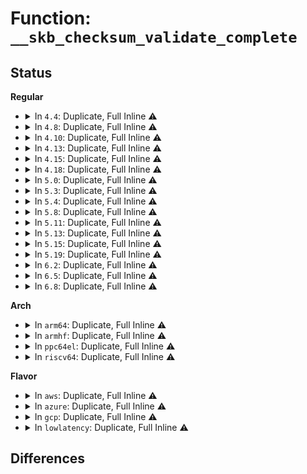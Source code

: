 # Function: <code>__skb_checksum_validate_complete</code>

## Status
<b>Regular</b>
<ul>
<li>
<details>
<summary>In <code>4.4</code>: Duplicate, Full Inline ⚠️</summary>

**Collision:** Static Duplication

**Inline:** Full

**Transformation:** False

**Instances:**

```
In net/ipv4/tcp_ipv4.c (ffffffff8177e487)
Location: include/linux/skbuff.h:3174
Inline: True
Inline callers:
  - net/ipv4/tcp_ipv4.c:tcp_v4_rcv
```
```
In net/ipv4/udp.c (ffffffff8178a1f9)
Location: include/linux/skbuff.h:3174
Inline: True
Inline callers:
  - net/ipv4/udp.c:__udp4_lib_rcv
```
```
In net/ipv4/icmp.c (ffffffff8178f10f)
Location: include/linux/skbuff.h:3174
Inline: True
Inline callers:
  - net/ipv4/icmp.c:icmp_rcv
```
```
In net/ipv4/igmp.c (ffffffff8179762d)
Location: include/linux/skbuff.h:3174
Inline: True
Inline callers:
  - net/ipv4/igmp.c:igmp_rcv
```
```
In net/ipv6/icmp.c (ffffffff817e867f)
Location: include/linux/skbuff.h:3174
Inline: True
Inline callers:
  - net/ipv6/icmp.c:icmpv6_rcv
```
```
In net/ipv6/tcp_ipv6.c (ffffffff817f1ba0)
Location: include/linux/skbuff.h:3174
Inline: True
Inline callers:
  - net/ipv6/tcp_ipv6.c:tcp_v6_rcv
```
```
In net/ipv6/ip6_checksum.c (ffffffff818002fa)
Location: include/linux/skbuff.h:3174
Inline: True
Inline callers:
  - net/ipv6/ip6_checksum.c:udp6_csum_init
```
```
In net/ipv6/mcast_snoop.c (ffffffff8180260a)
Location: include/linux/skbuff.h:3174
Inline: True
```
</details>
</li>
<li>
<details>
<summary>In <code>4.8</code>: Duplicate, Full Inline ⚠️</summary>

**Collision:** Static Duplication

**Inline:** Full

**Transformation:** False

**Instances:**

```
In net/ipv4/tcp_ipv4.c (ffffffff817eb899)
Location: include/linux/skbuff.h:3381
Inline: True
Inline callers:
  - net/ipv4/tcp_ipv4.c:tcp_v4_rcv
```
```
In net/ipv4/udp.c (ffffffff817f7598)
Location: include/linux/skbuff.h:3381
Inline: True
Inline callers:
  - net/ipv4/udp.c:__udp4_lib_rcv
```
```
In net/ipv4/icmp.c (ffffffff817fc76f)
Location: include/linux/skbuff.h:3381
Inline: True
Inline callers:
  - net/ipv4/icmp.c:icmp_rcv
```
```
In net/ipv4/igmp.c (ffffffff81805eea)
Location: include/linux/skbuff.h:3381
Inline: True
Inline callers:
  - net/ipv4/igmp.c:igmp_rcv
```
```
In net/ipv6/icmp.c (ffffffff81856e26)
Location: include/linux/skbuff.h:3381
Inline: True
Inline callers:
  - net/ipv6/icmp.c:icmpv6_rcv
```
```
In net/ipv6/tcp_ipv6.c (ffffffff81860405)
Location: include/linux/skbuff.h:3381
Inline: True
Inline callers:
  - net/ipv6/tcp_ipv6.c:tcp_v6_rcv
```
```
In net/ipv6/ip6_checksum.c (ffffffff818718db)
Location: include/linux/skbuff.h:3381
Inline: True
Inline callers:
  - net/ipv6/ip6_checksum.c:udp6_csum_init
```
```
In net/ipv6/mcast_snoop.c (ffffffff81873902)
Location: include/linux/skbuff.h:3381
Inline: True
```
</details>
</li>
<li>
<details>
<summary>In <code>4.10</code>: Duplicate, Full Inline ⚠️</summary>

**Collision:** Static Duplication

**Inline:** Full

**Transformation:** False

**Instances:**

```
In net/ipv4/tcp_ipv4.c (ffffffff8181c209)
Location: include/linux/skbuff.h:3433
Inline: True
Inline callers:
  - net/ipv4/tcp_ipv4.c:tcp_v4_rcv
```
```
In net/ipv4/udp.c (ffffffff818284ab)
Location: include/linux/skbuff.h:3433
Inline: True
Inline callers:
  - net/ipv4/udp.c:__udp4_lib_rcv
```
```
In net/ipv4/icmp.c (ffffffff8182d6cf)
Location: include/linux/skbuff.h:3433
Inline: True
Inline callers:
  - net/ipv4/icmp.c:icmp_rcv
```
```
In net/ipv4/igmp.c (ffffffff81836f6a)
Location: include/linux/skbuff.h:3433
Inline: True
Inline callers:
  - net/ipv4/igmp.c:igmp_rcv
```
```
In net/ipv6/icmp.c (ffffffff81888c26)
Location: include/linux/skbuff.h:3433
Inline: True
Inline callers:
  - net/ipv6/icmp.c:icmpv6_rcv
```
```
In net/ipv6/tcp_ipv6.c (ffffffff81892395)
Location: include/linux/skbuff.h:3433
Inline: True
Inline callers:
  - net/ipv6/tcp_ipv6.c:tcp_v6_rcv
```
```
In net/ipv6/ip6_checksum.c (ffffffff818a5e3b)
Location: include/linux/skbuff.h:3433
Inline: True
Inline callers:
  - net/ipv6/ip6_checksum.c:udp6_csum_init
```
```
In net/ipv6/mcast_snoop.c (ffffffff818a7f82)
Location: include/linux/skbuff.h:3433
Inline: True
```
</details>
</li>
<li>
<details>
<summary>In <code>4.13</code>: Duplicate, Full Inline ⚠️</summary>

**Collision:** Static Duplication

**Inline:** Full

**Transformation:** False

**Instances:**

```
In net/ipv4/tcp_ipv4.c (ffffffff8183c9d6)
Location: include/linux/skbuff.h:3486
Inline: True
Inline callers:
  - net/ipv4/tcp_ipv4.c:tcp_v4_rcv
```
```
In net/ipv4/udp.c (ffffffff818496b7)
Location: include/linux/skbuff.h:3486
Inline: True
Inline callers:
  - net/ipv4/udp.c:__udp4_lib_rcv
```
```
In net/ipv4/icmp.c (ffffffff8184eb6e)
Location: include/linux/skbuff.h:3486
Inline: True
Inline callers:
  - net/ipv4/icmp.c:icmp_rcv
```
```
In net/ipv4/igmp.c (ffffffff81858430)
Location: include/linux/skbuff.h:3486
Inline: True
Inline callers:
  - net/ipv4/igmp.c:igmp_rcv
```
```
In net/ipv6/icmp.c (ffffffff818af2b8)
Location: include/linux/skbuff.h:3486
Inline: True
Inline callers:
  - net/ipv6/icmp.c:icmpv6_rcv
```
```
In net/ipv6/tcp_ipv6.c (ffffffff818b89f4)
Location: include/linux/skbuff.h:3486
Inline: True
Inline callers:
  - net/ipv6/tcp_ipv6.c:tcp_v6_rcv
```
```
In net/ipv6/ip6_checksum.c (ffffffff818cc947)
Location: include/linux/skbuff.h:3486
Inline: True
Inline callers:
  - net/ipv6/ip6_checksum.c:udp6_csum_init
```
```
In net/ipv6/mcast_snoop.c (ffffffff818ce7de)
Location: include/linux/skbuff.h:3486
Inline: True
```
</details>
</li>
<li>
<details>
<summary>In <code>4.15</code>: Duplicate, Full Inline ⚠️</summary>

**Collision:** Static Duplication

**Inline:** Full

**Transformation:** False

**Instances:**

```
In net/ipv4/tcp_ipv4.c (ffffffff818bc12e)
Location: include/linux/skbuff.h:3670
Inline: True
Inline callers:
  - net/ipv4/tcp_ipv4.c:tcp_v4_rcv
```
```
In net/ipv4/udp.c (ffffffff818c90d9)
Location: include/linux/skbuff.h:3670
Inline: True
Inline callers:
  - net/ipv4/udp.c:__udp4_lib_rcv
```
```
In net/ipv4/icmp.c (ffffffff818ce8ee)
Location: include/linux/skbuff.h:3670
Inline: True
Inline callers:
  - net/ipv4/icmp.c:icmp_rcv
```
```
In net/ipv4/igmp.c (ffffffff818d8300)
Location: include/linux/skbuff.h:3670
Inline: True
Inline callers:
  - net/ipv4/igmp.c:igmp_rcv
```
```
In net/ipv6/icmp.c (ffffffff81931fc8)
Location: include/linux/skbuff.h:3670
Inline: True
Inline callers:
  - net/ipv6/icmp.c:icmpv6_rcv
```
```
In net/ipv6/tcp_ipv6.c (ffffffff8193b8a6)
Location: include/linux/skbuff.h:3670
Inline: True
Inline callers:
  - net/ipv6/tcp_ipv6.c:tcp_v6_rcv
```
```
In net/ipv6/ip6_checksum.c (ffffffff819516fe)
Location: include/linux/skbuff.h:3670
Inline: True
```
```
In net/ipv6/mcast_snoop.c (ffffffff8195368e)
Location: include/linux/skbuff.h:3670
Inline: True
```
</details>
</li>
<li>
<details>
<summary>In <code>4.18</code>: Duplicate, Full Inline ⚠️</summary>

**Collision:** Static Duplication

**Inline:** Full

**Transformation:** False

**Instances:**

```
In net/ipv4/tcp_ipv4.c (ffffffff81911b44)
Location: include/linux/skbuff.h:3680
Inline: True
Inline callers:
  - net/ipv4/tcp_ipv4.c:tcp_v4_rcv
```
```
In net/ipv4/udp.c (ffffffff8191f206)
Location: include/linux/skbuff.h:3680
Inline: True
Inline callers:
  - net/ipv4/udp.c:__udp4_lib_rcv
```
```
In net/ipv4/icmp.c (ffffffff81924cfe)
Location: include/linux/skbuff.h:3680
Inline: True
Inline callers:
  - net/ipv4/icmp.c:icmp_rcv
```
```
In net/ipv4/igmp.c (ffffffff8192ecde)
Location: include/linux/skbuff.h:3680
Inline: True
Inline callers:
  - net/ipv4/igmp.c:igmp_rcv
```
```
In net/ipv6/icmp.c (ffffffff8198aaa7)
Location: include/linux/skbuff.h:3680
Inline: True
Inline callers:
  - net/ipv6/icmp.c:icmpv6_rcv
```
```
In net/ipv6/tcp_ipv6.c (ffffffff81994b45)
Location: include/linux/skbuff.h:3680
Inline: True
Inline callers:
  - net/ipv6/tcp_ipv6.c:tcp_v6_rcv
```
```
In net/ipv6/ip6_checksum.c (ffffffff819aac25)
Location: include/linux/skbuff.h:3680
Inline: True
```
```
In net/ipv6/mcast_snoop.c (ffffffff819ad0b1)
Location: include/linux/skbuff.h:3680
Inline: True
```
</details>
</li>
<li>
<details>
<summary>In <code>5.0</code>: Duplicate, Full Inline ⚠️</summary>

**Collision:** Static Duplication

**Inline:** Full

**Transformation:** False

**Instances:**

```
In net/ipv4/tcp_ipv4.c (ffffffff81940315)
Location: include/linux/skbuff.h:3765
Inline: True
Inline callers:
  - net/ipv4/tcp_ipv4.c:tcp_v4_rcv
```
```
In net/ipv4/udp.c (ffffffff8194de5f)
Location: include/linux/skbuff.h:3765
Inline: True
Inline callers:
  - net/ipv4/udp.c:__udp4_lib_rcv
```
```
In net/ipv4/icmp.c (ffffffff81953b0d)
Location: include/linux/skbuff.h:3765
Inline: True
Inline callers:
  - net/ipv4/icmp.c:icmp_rcv
```
```
In net/ipv4/igmp.c (ffffffff8195e135)
Location: include/linux/skbuff.h:3765
Inline: True
Inline callers:
  - net/ipv4/igmp.c:igmp_rcv
  - net/ipv4/igmp.c:igmp_rcv
```
```
In net/ipv6/icmp.c (ffffffff819c1369)
Location: include/linux/skbuff.h:3765
Inline: True
Inline callers:
  - net/ipv6/icmp.c:icmpv6_rcv
```
```
In net/ipv6/tcp_ipv6.c (ffffffff819cb436)
Location: include/linux/skbuff.h:3765
Inline: True
Inline callers:
  - net/ipv6/tcp_ipv6.c:tcp_v6_rcv
```
```
In net/ipv6/ip6_checksum.c (ffffffff819e1716)
Location: include/linux/skbuff.h:3765
Inline: True
Inline callers:
  - net/ipv6/ip6_checksum.c:udp6_csum_init
```
```
In net/ipv6/mcast_snoop.c (ffffffff819e3a5e)
Location: include/linux/skbuff.h:3765
Inline: True
```
</details>
</li>
<li>
<details>
<summary>In <code>5.3</code>: Duplicate, Full Inline ⚠️</summary>

**Collision:** Static Duplication

**Inline:** Full

**Transformation:** False

**Instances:**

```
In net/ipv4/tcp_ipv4.c (ffffffff819a484c)
Location: include/linux/skbuff.h:3874
Inline: True
Inline callers:
  - net/ipv4/tcp_ipv4.c:tcp_v4_rcv
```
```
In net/ipv4/udp.c (ffffffff819b264a)
Location: include/linux/skbuff.h:3874
Inline: True
Inline callers:
  - net/ipv4/udp.c:__udp4_lib_rcv
```
```
In net/ipv4/icmp.c (ffffffff819b83f0)
Location: include/linux/skbuff.h:3874
Inline: True
Inline callers:
  - net/ipv4/icmp.c:icmp_rcv
```
```
In net/ipv4/igmp.c (ffffffff819c34cc)
Location: include/linux/skbuff.h:3874
Inline: True
Inline callers:
  - net/ipv4/igmp.c:igmp_rcv
  - net/ipv4/igmp.c:igmp_rcv
```
```
In net/ipv6/icmp.c (ffffffff81a3013f)
Location: include/linux/skbuff.h:3874
Inline: True
Inline callers:
  - net/ipv6/icmp.c:icmpv6_rcv
```
```
In net/ipv6/tcp_ipv6.c (ffffffff81a39e92)
Location: include/linux/skbuff.h:3874
Inline: True
Inline callers:
  - net/ipv6/tcp_ipv6.c:tcp_v6_rcv
```
```
In net/ipv6/ip6_checksum.c (ffffffff81a504d4)
Location: include/linux/skbuff.h:3874
Inline: True
Inline callers:
  - net/ipv6/ip6_checksum.c:udp6_csum_init
```
```
In net/ipv6/mcast_snoop.c (ffffffff81a527ca)
Location: include/linux/skbuff.h:3874
Inline: True
```
</details>
</li>
<li>
<details>
<summary>In <code>5.4</code>: Duplicate, Full Inline ⚠️</summary>

**Collision:** Static Duplication

**Inline:** Full

**Transformation:** False

**Instances:**

```
In net/ipv4/tcp_ipv4.c (ffffffff819db54c)
Location: include/linux/skbuff.h:3941
Inline: True
Inline callers:
  - net/ipv4/tcp_ipv4.c:tcp_v4_rcv
```
```
In net/ipv4/udp.c (ffffffff819e93ea)
Location: include/linux/skbuff.h:3941
Inline: True
Inline callers:
  - net/ipv4/udp.c:__udp4_lib_rcv
```
```
In net/ipv4/icmp.c (ffffffff819ef0f0)
Location: include/linux/skbuff.h:3941
Inline: True
Inline callers:
  - net/ipv4/icmp.c:icmp_rcv
```
```
In net/ipv4/igmp.c (ffffffff819fa06c)
Location: include/linux/skbuff.h:3941
Inline: True
Inline callers:
  - net/ipv4/igmp.c:igmp_rcv
  - net/ipv4/igmp.c:igmp_rcv
```
```
In net/ipv6/icmp.c (ffffffff81a66c8f)
Location: include/linux/skbuff.h:3941
Inline: True
Inline callers:
  - net/ipv6/icmp.c:icmpv6_rcv
```
```
In net/ipv6/tcp_ipv6.c (ffffffff81a70a22)
Location: include/linux/skbuff.h:3941
Inline: True
Inline callers:
  - net/ipv6/tcp_ipv6.c:tcp_v6_rcv
```
```
In net/ipv6/ip6_checksum.c (ffffffff81a870f4)
Location: include/linux/skbuff.h:3941
Inline: True
Inline callers:
  - net/ipv6/ip6_checksum.c:udp6_csum_init
```
```
In net/ipv6/mcast_snoop.c (ffffffff81a893aa)
Location: include/linux/skbuff.h:3941
Inline: True
```
</details>
</li>
<li>
<details>
<summary>In <code>5.8</code>: Duplicate, Full Inline ⚠️</summary>

**Collision:** Static Duplication

**Inline:** Full

**Transformation:** False

**Instances:**

```
In net/ipv4/tcp_ipv4.c (ffffffff81ac85f1)
Location: include/linux/skbuff.h:3975
Inline: True
Inline callers:
  - net/ipv4/tcp_ipv4.c:tcp_v4_rcv
```
```
In net/ipv4/udp.c (ffffffff81ad322e)
Location: include/linux/skbuff.h:3975
Inline: True
Inline callers:
  - net/ipv4/udp.c:udp4_csum_init
```
```
In net/ipv4/icmp.c (ffffffff81add040)
Location: include/linux/skbuff.h:3975
Inline: True
Inline callers:
  - net/ipv4/icmp.c:icmp_rcv
```
```
In net/ipv4/igmp.c (ffffffff81ae8902)
Location: include/linux/skbuff.h:3975
Inline: True
Inline callers:
  - net/ipv4/igmp.c:igmp_rcv
  - net/ipv4/igmp.c:igmp_rcv
```
```
In net/ipv6/icmp.c (ffffffff81b5f6bf)
Location: include/linux/skbuff.h:3975
Inline: True
Inline callers:
  - net/ipv6/icmp.c:icmpv6_rcv
```
```
In net/ipv6/tcp_ipv6.c (ffffffff81b6a1a0)
Location: include/linux/skbuff.h:3975
Inline: True
Inline callers:
  - net/ipv6/tcp_ipv6.c:tcp_v6_rcv
```
```
In net/ipv6/ip6_checksum.c (ffffffff81b823a7)
Location: include/linux/skbuff.h:3975
Inline: True
Inline callers:
  - net/ipv6/ip6_checksum.c:udp6_csum_init
```
```
In net/ipv6/mcast_snoop.c (ffffffff81b8483a)
Location: include/linux/skbuff.h:3975
Inline: True
```
</details>
</li>
<li>
<details>
<summary>In <code>5.11</code>: Duplicate, Full Inline ⚠️</summary>

**Collision:** Static Duplication

**Inline:** Full

**Transformation:** False

**Instances:**

```
In net/ipv4/tcp_ipv4.c (ffffffff81ad4591)
Location: include/linux/skbuff.h:4004
Inline: True
Inline callers:
  - net/ipv4/tcp_ipv4.c:tcp_v4_rcv
```
```
In net/ipv4/udp.c (ffffffff81adf62f)
Location: include/linux/skbuff.h:4004
Inline: True
Inline callers:
  - net/ipv4/udp.c:udp4_csum_init
```
```
In net/ipv4/icmp.c (ffffffff81ae9d90)
Location: include/linux/skbuff.h:4004
Inline: True
Inline callers:
  - net/ipv4/icmp.c:icmp_rcv
```
```
In net/ipv4/igmp.c (ffffffff81af5802)
Location: include/linux/skbuff.h:4004
Inline: True
Inline callers:
  - net/ipv4/igmp.c:igmp_rcv
  - net/ipv4/igmp.c:igmp_rcv
```
```
In net/ipv6/icmp.c (ffffffff81b6de5f)
Location: include/linux/skbuff.h:4004
Inline: True
Inline callers:
  - net/ipv6/icmp.c:icmpv6_rcv
```
```
In net/ipv6/tcp_ipv6.c (ffffffff81b78c81)
Location: include/linux/skbuff.h:4004
Inline: True
Inline callers:
  - net/ipv6/tcp_ipv6.c:tcp_v6_rcv
```
```
In net/ipv6/ip6_checksum.c (ffffffff81b91a9b)
Location: include/linux/skbuff.h:4004
Inline: True
Inline callers:
  - net/ipv6/ip6_checksum.c:udp6_csum_init
```
```
In net/ipv6/mcast_snoop.c (ffffffff81b9419a)
Location: include/linux/skbuff.h:4004
Inline: True
```
</details>
</li>
<li>
<details>
<summary>In <code>5.13</code>: Duplicate, Full Inline ⚠️</summary>

**Collision:** Static Duplication

**Inline:** Full

**Transformation:** False

**Instances:**

```
In net/ipv4/tcp_ipv4.c (ffffffff81abf657)
Location: include/linux/skbuff.h:4068
Inline: True
Inline callers:
  - net/ipv4/tcp_ipv4.c:tcp_v4_rcv
```
```
In net/ipv4/udp.c (ffffffff81aca531)
Location: include/linux/skbuff.h:4068
Inline: True
Inline callers:
  - net/ipv4/udp.c:udp4_csum_init
```
```
In net/ipv4/icmp.c (ffffffff81ad54ea)
Location: include/linux/skbuff.h:4068
Inline: True
Inline callers:
  - net/ipv4/icmp.c:icmp_rcv
```
```
In net/ipv4/igmp.c (ffffffff81ae0f62)
Location: include/linux/skbuff.h:4068
Inline: True
Inline callers:
  - net/ipv4/igmp.c:igmp_rcv
  - net/ipv4/igmp.c:igmp_rcv
```
```
In net/ipv6/icmp.c (ffffffff81b5c1e2)
Location: include/linux/skbuff.h:4068
Inline: True
Inline callers:
  - net/ipv6/icmp.c:icmpv6_rcv
```
```
In net/ipv6/tcp_ipv6.c (ffffffff81b677d3)
Location: include/linux/skbuff.h:4068
Inline: True
Inline callers:
  - net/ipv6/tcp_ipv6.c:tcp_v6_rcv
```
```
In net/ipv6/ip6_checksum.c (ffffffff81b80cec)
Location: include/linux/skbuff.h:4068
Inline: True
Inline callers:
  - net/ipv6/ip6_checksum.c:udp6_csum_init
```
```
In net/ipv6/mcast_snoop.c (ffffffff81b832aa)
Location: include/linux/skbuff.h:4068
Inline: True
```
</details>
</li>
<li>
<details>
<summary>In <code>5.15</code>: Duplicate, Full Inline ⚠️</summary>

**Collision:** Static Duplication

**Inline:** Full

**Transformation:** False

**Instances:**

```
In net/ipv4/tcp_ipv4.c (ffffffff81b7d19f)
Location: include/linux/skbuff.h:4105
Inline: True
Inline callers:
  - net/ipv4/tcp_ipv4.c:tcp_v4_rcv
```
```
In net/ipv4/udp.c (ffffffff81b88e11)
Location: include/linux/skbuff.h:4105
Inline: True
Inline callers:
  - net/ipv4/udp.c:udp4_csum_init
```
```
In net/ipv4/icmp.c (ffffffff81b942f0)
Location: include/linux/skbuff.h:4105
Inline: True
Inline callers:
  - net/ipv4/icmp.c:icmp_rcv
```
```
In net/ipv4/igmp.c (ffffffff81ba0602)
Location: include/linux/skbuff.h:4105
Inline: True
Inline callers:
  - net/ipv4/igmp.c:igmp_rcv
  - net/ipv4/igmp.c:igmp_rcv
```
```
In net/ipv6/icmp.c (ffffffff81c23949)
Location: include/linux/skbuff.h:4105
Inline: True
Inline callers:
  - net/ipv6/icmp.c:icmpv6_rcv
```
```
In net/ipv6/tcp_ipv6.c (ffffffff81c2f403)
Location: include/linux/skbuff.h:4105
Inline: True
Inline callers:
  - net/ipv6/tcp_ipv6.c:tcp_v6_rcv
```
```
In net/ipv6/ip6_checksum.c (ffffffff81c4cd0c)
Location: include/linux/skbuff.h:4105
Inline: True
Inline callers:
  - net/ipv6/ip6_checksum.c:udp6_csum_init
```
```
In net/ipv6/mcast_snoop.c (ffffffff81c4f37a)
Location: include/linux/skbuff.h:4105
Inline: True
```
</details>
</li>
<li>
<details>
<summary>In <code>5.19</code>: Duplicate, Full Inline ⚠️</summary>

**Collision:** Static Duplication

**Inline:** Full

**Transformation:** False

**Instances:**

```
In net/ipv4/tcp_ipv4.c (ffffffff81d0d10f)
Location: include/linux/skbuff.h:4524
Inline: True
Inline callers:
  - net/ipv4/tcp_ipv4.c:tcp_v4_rcv
```
```
In net/ipv4/udp.c (ffffffff81d1a884)
Location: include/linux/skbuff.h:4524
Inline: True
Inline callers:
  - net/ipv4/udp.c:udp4_csum_init
```
```
In net/ipv4/icmp.c (ffffffff81d25bbf)
Location: include/linux/skbuff.h:4524
Inline: True
Inline callers:
  - net/ipv4/icmp.c:icmp_rcv
```
```
In net/ipv4/igmp.c (ffffffff81d32ad7)
Location: include/linux/skbuff.h:4524
Inline: True
Inline callers:
  - net/ipv4/igmp.c:igmp_rcv
  - net/ipv4/igmp.c:igmp_rcv
```
```
In net/ipv6/icmp.c (ffffffff81dc086f)
Location: include/linux/skbuff.h:4524
Inline: True
Inline callers:
  - net/ipv6/icmp.c:icmpv6_rcv
```
```
In net/ipv6/tcp_ipv6.c (ffffffff81dcc857)
Location: include/linux/skbuff.h:4524
Inline: True
Inline callers:
  - net/ipv6/tcp_ipv6.c:tcp_v6_rcv
```
```
In net/ipv6/ip6_checksum.c (ffffffff81ded17f)
Location: include/linux/skbuff.h:4524
Inline: True
Inline callers:
  - net/ipv6/ip6_checksum.c:udp6_csum_init
```
```
In net/ipv6/mcast_snoop.c (ffffffff81defd8e)
Location: include/linux/skbuff.h:4524
Inline: True
```
</details>
</li>
<li>
<details>
<summary>In <code>6.2</code>: Duplicate, Full Inline ⚠️</summary>

**Collision:** Static Duplication

**Inline:** Full

**Transformation:** False

**Instances:**

```
In net/ipv4/tcp_ipv4.c (ffffffff81ed2b87)
Location: include/linux/skbuff.h:4420
Inline: True
Inline callers:
  - net/ipv4/tcp_ipv4.c:tcp_v4_rcv
```
```
In net/ipv4/udp.c (ffffffff81ee15b4)
Location: include/linux/skbuff.h:4420
Inline: True
Inline callers:
  - net/ipv4/udp.c:udp4_csum_init
```
```
In net/ipv4/icmp.c (ffffffff81eed521)
Location: include/linux/skbuff.h:4420
Inline: True
Inline callers:
  - net/ipv4/icmp.c:icmp_rcv
```
```
In net/ipv4/igmp.c (ffffffff81efad67)
Location: include/linux/skbuff.h:4420
Inline: True
Inline callers:
  - net/ipv4/igmp.c:igmp_rcv
  - net/ipv4/igmp.c:igmp_rcv
```
```
In net/ipv6/icmp.c (ffffffff81f90ff5)
Location: include/linux/skbuff.h:4420
Inline: True
Inline callers:
  - net/ipv6/icmp.c:icmpv6_rcv
```
```
In net/ipv6/tcp_ipv6.c (ffffffff81f9d996)
Location: include/linux/skbuff.h:4420
Inline: True
Inline callers:
  - net/ipv6/tcp_ipv6.c:tcp_v6_rcv
```
```
In net/ipv6/ip6_checksum.c (ffffffff81fc0f8f)
Location: include/linux/skbuff.h:4420
Inline: True
Inline callers:
  - net/ipv6/ip6_checksum.c:udp6_csum_init
```
```
In net/ipv6/mcast_snoop.c (ffffffff81fc3e9e)
Location: include/linux/skbuff.h:4420
Inline: True
```
</details>
</li>
<li>
<details>
<summary>In <code>6.5</code>: Duplicate, Full Inline ⚠️</summary>

**Collision:** Static Duplication

**Inline:** Full

**Transformation:** False

**Instances:**

```
In net/ipv4/tcp_ipv4.c (ffffffff81f3186e)
Location: include/linux/skbuff.h:4452
Inline: True
Inline callers:
  - net/ipv4/tcp_ipv4.c:tcp_v4_rcv
```
```
In net/ipv4/udp.c (ffffffff81f40ff4)
Location: include/linux/skbuff.h:4452
Inline: True
Inline callers:
  - net/ipv4/udp.c:udp4_csum_init
```
```
In net/ipv4/icmp.c (ffffffff81f4cee1)
Location: include/linux/skbuff.h:4452
Inline: True
Inline callers:
  - net/ipv4/icmp.c:icmp_rcv
```
```
In net/ipv4/igmp.c (ffffffff81f5a807)
Location: include/linux/skbuff.h:4452
Inline: True
Inline callers:
  - net/ipv4/igmp.c:igmp_rcv
  - net/ipv4/igmp.c:igmp_rcv
```
```
In net/ipv6/icmp.c (ffffffff81ff18e5)
Location: include/linux/skbuff.h:4452
Inline: True
Inline callers:
  - net/ipv6/icmp.c:icmpv6_rcv
```
```
In net/ipv6/tcp_ipv6.c (ffffffff81ffe416)
Location: include/linux/skbuff.h:4452
Inline: True
Inline callers:
  - net/ipv6/tcp_ipv6.c:tcp_v6_rcv
```
```
In net/ipv6/ip6_checksum.c (ffffffff82021f1f)
Location: include/linux/skbuff.h:4452
Inline: True
Inline callers:
  - net/ipv6/ip6_checksum.c:udp6_csum_init
```
```
In net/ipv6/mcast_snoop.c (ffffffff82024ebe)
Location: include/linux/skbuff.h:4452
Inline: True
```
</details>
</li>
<li>
<details>
<summary>In <code>6.8</code>: Duplicate, Full Inline ⚠️</summary>

**Collision:** Static Duplication

**Inline:** Full

**Transformation:** False

**Instances:**

```
In net/ipv4/tcp_ipv4.c (ffffffff81ff7a6b)
Location: include/linux/skbuff.h:4492
Inline: True
Inline callers:
  - net/ipv4/tcp_ipv4.c:tcp_v4_rcv
```
```
In net/ipv4/udp.c (ffffffff82006c44)
Location: include/linux/skbuff.h:4492
Inline: True
Inline callers:
  - net/ipv4/udp.c:udp4_csum_init
```
```
In net/ipv4/icmp.c (ffffffff82012ff1)
Location: include/linux/skbuff.h:4492
Inline: True
Inline callers:
  - net/ipv4/icmp.c:icmp_rcv
```
```
In net/ipv4/igmp.c (ffffffff82020d47)
Location: include/linux/skbuff.h:4492
Inline: True
Inline callers:
  - net/ipv4/igmp.c:igmp_rcv
  - net/ipv4/igmp.c:igmp_rcv
```
```
In net/ipv6/icmp.c (ffffffff820bf4e4)
Location: include/linux/skbuff.h:4492
Inline: True
Inline callers:
  - net/ipv6/icmp.c:icmpv6_rcv
```
```
In net/ipv6/tcp_ipv6.c (ffffffff820cd2f8)
Location: include/linux/skbuff.h:4492
Inline: True
Inline callers:
  - net/ipv6/tcp_ipv6.c:tcp_v6_rcv
```
```
In net/ipv6/ip6_checksum.c (ffffffff820f103f)
Location: include/linux/skbuff.h:4492
Inline: True
Inline callers:
  - net/ipv6/ip6_checksum.c:udp6_csum_init
```
```
In net/ipv6/mcast_snoop.c (ffffffff820f419e)
Location: include/linux/skbuff.h:4492
Inline: True
```
</details>
</li>
</ul>
<b>Arch</b>
<ul>
<li>
<details>
<summary>In <code>arm64</code>: Duplicate, Full Inline ⚠️</summary>

**Collision:** Static Duplication

**Inline:** Full

**Transformation:** False

**Instances:**

```
In net/ipv4/tcp_ipv4.c (ffff800010c8e918)
Location: include/linux/skbuff.h:3941
Inline: True
Inline callers:
  - net/ipv4/tcp_ipv4.c:tcp_v4_rcv
```
```
In net/ipv4/udp.c (ffff800010c9ecc4)
Location: include/linux/skbuff.h:3941
Inline: True
Inline callers:
  - net/ipv4/udp.c:__udp4_lib_rcv
```
```
In net/ipv4/icmp.c (ffff800010ca4ee4)
Location: include/linux/skbuff.h:3941
Inline: True
Inline callers:
  - net/ipv4/icmp.c:icmp_rcv
```
```
In net/ipv4/igmp.c (ffff800010cb1798)
Location: include/linux/skbuff.h:3941
Inline: True
Inline callers:
  - net/ipv4/igmp.c:igmp_rcv
  - net/ipv4/igmp.c:igmp_rcv
```
```
In net/ipv6/icmp.c (ffff800010d2cbd4)
Location: include/linux/skbuff.h:3941
Inline: True
Inline callers:
  - net/ipv6/icmp.c:icmpv6_rcv
```
```
In net/ipv6/tcp_ipv6.c (ffff800010d38ef4)
Location: include/linux/skbuff.h:3941
Inline: True
Inline callers:
  - net/ipv6/tcp_ipv6.c:tcp_v6_rcv
```
```
In net/ipv6/ip6_checksum.c (ffff800010d53850)
Location: include/linux/skbuff.h:3941
Inline: True
Inline callers:
  - net/ipv6/ip6_checksum.c:udp6_csum_init
```
```
In net/ipv6/mcast_snoop.c (ffff800010d561c0)
Location: include/linux/skbuff.h:3941
Inline: True
```
</details>
</li>
<li>
<details>
<summary>In <code>armhf</code>: Duplicate, Full Inline ⚠️</summary>

**Collision:** Static Duplication

**Inline:** Full

**Transformation:** False

**Instances:**

```
In net/ipv4/tcp_ipv4.c (c0d9d874)
Location: include/linux/skbuff.h:3941
Inline: True
Inline callers:
  - net/ipv4/tcp_ipv4.c:tcp_v4_rcv
```
```
In net/ipv4/udp.c (c0dabf34)
Location: include/linux/skbuff.h:3941
Inline: True
Inline callers:
  - net/ipv4/udp.c:__udp4_lib_rcv
```
```
In net/ipv4/icmp.c (c0db17ec)
Location: include/linux/skbuff.h:3941
Inline: True
Inline callers:
  - net/ipv4/icmp.c:icmp_rcv
```
```
In net/ipv4/igmp.c (c0dbd368)
Location: include/linux/skbuff.h:3941
Inline: True
Inline callers:
  - net/ipv4/igmp.c:igmp_rcv
  - net/ipv4/igmp.c:igmp_rcv
```
```
In net/ipv6/icmp.c (c0e30ac0)
Location: include/linux/skbuff.h:3941
Inline: True
Inline callers:
  - net/ipv6/icmp.c:icmpv6_rcv
```
```
In net/ipv6/tcp_ipv6.c (c0e3baa8)
Location: include/linux/skbuff.h:3941
Inline: True
Inline callers:
  - net/ipv6/tcp_ipv6.c:tcp_v6_rcv
```
```
In net/ipv6/ip6_checksum.c (c0e54144)
Location: include/linux/skbuff.h:3941
Inline: True
Inline callers:
  - net/ipv6/ip6_checksum.c:udp6_csum_init
```
```
In net/ipv6/mcast_snoop.c (c0e567cc)
Location: include/linux/skbuff.h:3941
Inline: True
```
</details>
</li>
<li>
<details>
<summary>In <code>ppc64el</code>: Duplicate, Full Inline ⚠️</summary>

**Collision:** Static Duplication

**Inline:** Full

**Transformation:** False

**Instances:**

```
In net/ipv4/tcp_ipv4.c (c000000000d9d358)
Location: include/linux/skbuff.h:3941
Inline: True
Inline callers:
  - net/ipv4/tcp_ipv4.c:tcp_v4_rcv
```
```
In net/ipv4/udp.c (c000000000db1528)
Location: include/linux/skbuff.h:3941
Inline: True
Inline callers:
  - net/ipv4/udp.c:__udp4_lib_rcv
```
```
In net/ipv4/icmp.c (c000000000db8bec)
Location: include/linux/skbuff.h:3941
Inline: True
Inline callers:
  - net/ipv4/icmp.c:icmp_rcv
```
```
In net/ipv4/igmp.c (c000000000dc860c)
Location: include/linux/skbuff.h:3941
Inline: True
Inline callers:
  - net/ipv4/igmp.c:igmp_rcv
  - net/ipv4/igmp.c:igmp_rcv
```
```
In net/ipv6/icmp.c (c000000000e5e6a8)
Location: include/linux/skbuff.h:3941
Inline: True
Inline callers:
  - net/ipv6/icmp.c:icmpv6_rcv
```
```
In net/ipv6/tcp_ipv6.c (c000000000e6c3d0)
Location: include/linux/skbuff.h:3941
Inline: True
Inline callers:
  - net/ipv6/tcp_ipv6.c:tcp_v6_rcv
```
```
In net/ipv6/ip6_checksum.c (c000000000e8c060)
Location: include/linux/skbuff.h:3941
Inline: True
Inline callers:
  - net/ipv6/ip6_checksum.c:udp6_csum_init
```
```
In net/ipv6/mcast_snoop.c (c000000000e8f324)
Location: include/linux/skbuff.h:3941
Inline: True
```
</details>
</li>
<li>
<details>
<summary>In <code>riscv64</code>: Duplicate, Full Inline ⚠️</summary>

**Collision:** Static Duplication

**Inline:** Full

**Transformation:** False

**Instances:**

```
In net/ipv4/tcp_ipv4.c (ffffffe0007eec1c)
Location: include/linux/skbuff.h:3941
Inline: True
Inline callers:
  - net/ipv4/tcp_ipv4.c:tcp_v4_rcv
```
```
In net/ipv4/udp.c (ffffffe0007fb800)
Location: include/linux/skbuff.h:3941
Inline: True
Inline callers:
  - net/ipv4/udp.c:__udp4_lib_rcv
```
```
In net/ipv4/icmp.c (ffffffe00080087c)
Location: include/linux/skbuff.h:3941
Inline: True
Inline callers:
  - net/ipv4/icmp.c:icmp_rcv
```
```
In net/ipv4/igmp.c (ffffffe00080a1d6)
Location: include/linux/skbuff.h:3941
Inline: True
Inline callers:
  - net/ipv4/igmp.c:igmp_rcv
  - net/ipv4/igmp.c:igmp_rcv
```
```
In net/ipv6/icmp.c (ffffffe00086ce34)
Location: include/linux/skbuff.h:3941
Inline: True
Inline callers:
  - net/ipv6/icmp.c:icmpv6_rcv
```
```
In net/ipv6/tcp_ipv6.c (ffffffe0008762c2)
Location: include/linux/skbuff.h:3941
Inline: True
Inline callers:
  - net/ipv6/tcp_ipv6.c:tcp_v6_rcv
```
```
In net/ipv6/ip6_checksum.c (ffffffe00088b522)
Location: include/linux/skbuff.h:3941
Inline: True
Inline callers:
  - net/ipv6/ip6_checksum.c:udp6_csum_init
```
```
In net/ipv6/mcast_snoop.c (ffffffe00088da5e)
Location: include/linux/skbuff.h:3941
Inline: True
```
</details>
</li>
</ul>
<b>Flavor</b>
<ul>
<li>
<details>
<summary>In <code>aws</code>: Duplicate, Full Inline ⚠️</summary>

**Collision:** Static Duplication

**Inline:** Full

**Transformation:** False

**Instances:**

```
In net/ipv4/tcp_ipv4.c (ffffffff8197b3bc)
Location: include/linux/skbuff.h:3941
Inline: True
Inline callers:
  - net/ipv4/tcp_ipv4.c:tcp_v4_rcv
```
```
In net/ipv4/udp.c (ffffffff8198925a)
Location: include/linux/skbuff.h:3941
Inline: True
Inline callers:
  - net/ipv4/udp.c:__udp4_lib_rcv
```
```
In net/ipv4/icmp.c (ffffffff8198ee90)
Location: include/linux/skbuff.h:3941
Inline: True
Inline callers:
  - net/ipv4/icmp.c:icmp_rcv
```
```
In net/ipv4/igmp.c (ffffffff81999e0c)
Location: include/linux/skbuff.h:3941
Inline: True
Inline callers:
  - net/ipv4/igmp.c:igmp_rcv
  - net/ipv4/igmp.c:igmp_rcv
```
```
In net/ipv6/icmp.c (ffffffff81a0631f)
Location: include/linux/skbuff.h:3941
Inline: True
Inline callers:
  - net/ipv6/icmp.c:icmpv6_rcv
```
```
In net/ipv6/tcp_ipv6.c (ffffffff81a100b2)
Location: include/linux/skbuff.h:3941
Inline: True
Inline callers:
  - net/ipv6/tcp_ipv6.c:tcp_v6_rcv
```
```
In net/ipv6/ip6_checksum.c (ffffffff81a26784)
Location: include/linux/skbuff.h:3941
Inline: True
Inline callers:
  - net/ipv6/ip6_checksum.c:udp6_csum_init
```
```
In net/ipv6/mcast_snoop.c (ffffffff81a28a3a)
Location: include/linux/skbuff.h:3941
Inline: True
```
</details>
</li>
<li>
<details>
<summary>In <code>azure</code>: Duplicate, Full Inline ⚠️</summary>

**Collision:** Static Duplication

**Inline:** Full

**Transformation:** False

**Instances:**

```
In net/ipv4/tcp_ipv4.c (ffffffff81934e7c)
Location: include/linux/skbuff.h:3941
Inline: True
Inline callers:
  - net/ipv4/tcp_ipv4.c:tcp_v4_rcv
```
```
In net/ipv4/udp.c (ffffffff81942d1a)
Location: include/linux/skbuff.h:3941
Inline: True
Inline callers:
  - net/ipv4/udp.c:__udp4_lib_rcv
```
```
In net/ipv4/icmp.c (ffffffff81948950)
Location: include/linux/skbuff.h:3941
Inline: True
Inline callers:
  - net/ipv4/icmp.c:icmp_rcv
```
```
In net/ipv4/igmp.c (ffffffff819538cc)
Location: include/linux/skbuff.h:3941
Inline: True
Inline callers:
  - net/ipv4/igmp.c:igmp_rcv
  - net/ipv4/igmp.c:igmp_rcv
```
```
In net/ipv6/icmp.c (ffffffff819c30df)
Location: include/linux/skbuff.h:3941
Inline: True
Inline callers:
  - net/ipv6/icmp.c:icmpv6_rcv
```
```
In net/ipv6/tcp_ipv6.c (ffffffff819cce72)
Location: include/linux/skbuff.h:3941
Inline: True
Inline callers:
  - net/ipv6/tcp_ipv6.c:tcp_v6_rcv
```
```
In net/ipv6/ip6_checksum.c (ffffffff819e3544)
Location: include/linux/skbuff.h:3941
Inline: True
Inline callers:
  - net/ipv6/ip6_checksum.c:udp6_csum_init
```
```
In net/ipv6/mcast_snoop.c (ffffffff819e5c2a)
Location: include/linux/skbuff.h:3941
Inline: True
```
</details>
</li>
<li>
<details>
<summary>In <code>gcp</code>: Duplicate, Full Inline ⚠️</summary>

**Collision:** Static Duplication

**Inline:** Full

**Transformation:** False

**Instances:**

```
In net/ipv4/tcp_ipv4.c (ffffffff819e5b8c)
Location: include/linux/skbuff.h:3941
Inline: True
Inline callers:
  - net/ipv4/tcp_ipv4.c:tcp_v4_rcv
```
```
In net/ipv4/udp.c (ffffffff819f3a2a)
Location: include/linux/skbuff.h:3941
Inline: True
Inline callers:
  - net/ipv4/udp.c:__udp4_lib_rcv
```
```
In net/ipv4/icmp.c (ffffffff819f9730)
Location: include/linux/skbuff.h:3941
Inline: True
Inline callers:
  - net/ipv4/icmp.c:icmp_rcv
```
```
In net/ipv4/igmp.c (ffffffff81a046ac)
Location: include/linux/skbuff.h:3941
Inline: True
Inline callers:
  - net/ipv4/igmp.c:igmp_rcv
  - net/ipv4/igmp.c:igmp_rcv
```
```
In net/ipv6/icmp.c (ffffffff81a70d9f)
Location: include/linux/skbuff.h:3941
Inline: True
Inline callers:
  - net/ipv6/icmp.c:icmpv6_rcv
```
```
In net/ipv6/tcp_ipv6.c (ffffffff81a7ab32)
Location: include/linux/skbuff.h:3941
Inline: True
Inline callers:
  - net/ipv6/tcp_ipv6.c:tcp_v6_rcv
```
```
In net/ipv6/ip6_checksum.c (ffffffff81a92334)
Location: include/linux/skbuff.h:3941
Inline: True
Inline callers:
  - net/ipv6/ip6_checksum.c:udp6_csum_init
```
```
In net/ipv6/mcast_snoop.c (ffffffff81a945ea)
Location: include/linux/skbuff.h:3941
Inline: True
```
</details>
</li>
<li>
<details>
<summary>In <code>lowlatency</code>: Duplicate, Full Inline ⚠️</summary>

**Collision:** Static Duplication

**Inline:** Full

**Transformation:** False

**Instances:**

```
In net/ipv4/tcp_ipv4.c (ffffffff819ef84c)
Location: include/linux/skbuff.h:3941
Inline: True
Inline callers:
  - net/ipv4/tcp_ipv4.c:tcp_v4_rcv
```
```
In net/ipv4/udp.c (ffffffff819fdbea)
Location: include/linux/skbuff.h:3941
Inline: True
Inline callers:
  - net/ipv4/udp.c:__udp4_lib_rcv
```
```
In net/ipv4/icmp.c (ffffffff81a03a20)
Location: include/linux/skbuff.h:3941
Inline: True
Inline callers:
  - net/ipv4/icmp.c:icmp_rcv
```
```
In net/ipv4/igmp.c (ffffffff81a0ec2c)
Location: include/linux/skbuff.h:3941
Inline: True
Inline callers:
  - net/ipv4/igmp.c:igmp_rcv
  - net/ipv4/igmp.c:igmp_rcv
```
```
In net/ipv6/icmp.c (ffffffff81a7d3af)
Location: include/linux/skbuff.h:3941
Inline: True
Inline callers:
  - net/ipv6/icmp.c:icmpv6_rcv
```
```
In net/ipv6/tcp_ipv6.c (ffffffff81a87372)
Location: include/linux/skbuff.h:3941
Inline: True
Inline callers:
  - net/ipv6/tcp_ipv6.c:tcp_v6_rcv
```
```
In net/ipv6/ip6_checksum.c (ffffffff81a9e3e4)
Location: include/linux/skbuff.h:3941
Inline: True
Inline callers:
  - net/ipv6/ip6_checksum.c:udp6_csum_init
```
```
In net/ipv6/mcast_snoop.c (ffffffff81aa074a)
Location: include/linux/skbuff.h:3941
Inline: True
```
</details>
</li>
</ul>

## Differences
